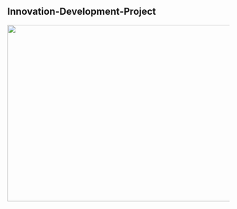 ## Innovation-Development-Project
<img src="https://user-images.githubusercontent.com/44602083/83566990-b7fcaa80-a4d5-11ea-94a4-8cce52fdfe64.png" width=600 height=400>
